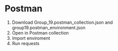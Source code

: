 # Postman
1. Download Group_19.postman_collection.json and group19.postman_environment.json
2. Open in Postman collection
3. Import enviroment
4. Run requests
